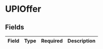 # UPIOffer


## Fields

| Field       | Type        | Required    | Description |
| ----------- | ----------- | ----------- | ----------- |